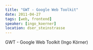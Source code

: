 ```yaml
---
title: "GWT - Google Web Toolkit"
date: 2011-04-27
tags: [web, frontend]
speaker: [ingo_koerner]
location: dser_steinstrasse
---
```


GWT - Google Web Toolkit (Ingo Körner)
